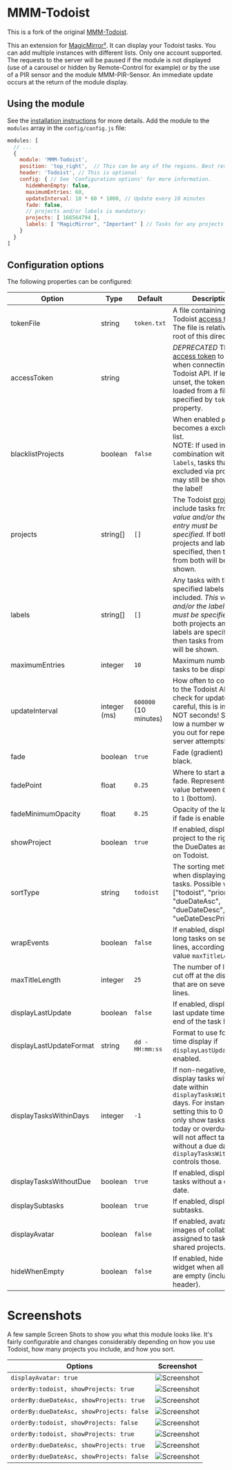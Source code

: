 
# MMM-Todoist
This is a fork of the original [MMM-Todoist](https://github.com/cbrooker/MMM-Todoist).

This an extension for [MagicMirror²](https://magicmirror.builders). It can display your Todoist tasks. You can add
multiple instances with different lists. Only one account supported. The requests to the server will be paused if
the module is not displayed (use of a carousel or hidden by Remote-Control for example) or by the use of a PIR sensor
and the module MMM-PIR-Sensor. An immediate update occurs at the return of the module display.

## Using the module
See the [installation instructions](INSTALLATION.md) for more details. Add the module to the `modules` array in the `config/config.js` file:

```javascript
modules: [
  // ...
  {
    module: 'MMM-Todoist',
    position: 'top_right',	// This can be any of the regions. Best results in left or right regions.
    header: 'Todoist', // This is optional
    config: { // See 'Configuration options' for more information.
      hideWhenEmpty: false,
      maximumEntries: 60,
      updateInterval: 10 * 60 * 1000, // Update every 10 minutes
      fade: false,
      // projects and/or labels is mandatory:
      projects: [ 166564794 ],
      labels: [ "MagicMirror", "Important" ] // Tasks for any projects with these labels will be shown.
    }
  }
]
```

## Configuration options

The following properties can be configured:

| Option                  | Type         | Default               | Description                                                                                                                                                                                                                                                  |
|-------------------------|--------------|-----------------------|--------------------------------------------------------------------------------------------------------------------------------------------------------------------------------------------------------------------------------------------------------------|
| tokenFile               | string       | `token.txt`           | A file containing your Todoist [access token](INSTALLATION.md#access-token). The file is relative to the root of this directory.                                                                                                                             |
| accessToken             | string       |                       | *DEPRECATED* The [access token](INSTALLATION.md#access-token) to use when connecting to the Todoist API. If left unset, the token will be loaded from a file specified by `tokenFile` property.                                                              |
| blacklistProjects       | boolean      | `false`               | When enabled `projects` becomes a exclusion list.<br>NOTE: If used in combination with `labels`, tasks that are excluded via project may still be shown via the label!                                                                                       |
| projects                | string[]     | `[]`                  | The Todoist [projects](INSTALLATION.md#project-ids) to include tasks from. *This value and/or the labels entry must be specified.* If both projects and labels are specified, then tasks from both will be shown.                                            |
| labels                  | string[]     | `[]`                  | Any tasks with the specified labels will be included. *This value and/or the labels entry must be specified.* If both projects and labels are specified, then tasks from both will be shown.                                                                 |
| maximumEntries          | integer      | `10`                  | Maximum number of tasks to be displayed.                                                                                                                                                                                                                     |
| updateInterval          | integer (ms) | `600000` (10 minutes) | How often to connect to the Todoist API to check for updates. Be careful, this is in ms, NOT seconds! So, too low a number will lock you out for repeated server attempts!                                                                                   |
| fade                    | boolean      | `true`                | Fade (gradient) tasks to black.                                                                                                                                                                                                                              |
| fadePoint               | float        | `0.25`                | Where to start any fade. Represented as value between `0` (top) to `1` (bottom).                                                                                                                                                                             |
| fadeMinimumOpacity      | float        | `0.25`                | Opacity of the last item if fade is enabled.                                                                                                                                                                                                                 |
| showProject             | boolean      | `true`                | If enabled, display the project to the right of the DueDates as it does on Todoist.                                                                                                                                                                          |
| sortType                | string       | `todoist`             | The sorting method when displaying your tasks. Possible values: ["todoist", "priority", "dueDateAsc", "dueDateDesc", "ueDateDescPriority"]                                                                                                                   |
| wrapEvents              | boolean      | `false`               | If enabled, display the long tasks on several lines, according on the value `maxTitleLength`.                                                                                                                                                                |
| maxTitleLength          | integer      | `25`                  | The number of lines to cut off at the display that are on several lines.                                                                                                                                                                                     |
| displayLastUpdate       | boolean      | `false`               | If enabled, display the last update time at the end of the task list.                                                                                                                                                                                        |
| displayLastUpdateFormat | string       | `dd - HH:mm:ss`       | Format to use for the time display if `displayLastUpdate` is enabled.                                                                                                                                                                                        |
| displayTasksWithinDays  | integer      | `-1`                  | If non-negative, only display tasks with a due date within `displayTasksWithinDays` days. For instance, setting this to 0 will only show tasks due today or overdue. This will not affect tasks without a due date, `displayTasksWithoutDue` controls those. |
| displayTasksWithoutDue  | boolean      | `true`                | If enabled, display tasks without a due date.                                                                                                                                                                                                                |
| displaySubtasks         | boolean      | `true`                | If enabled, display subtasks.                                                                                                                                                                                                                                |
| displayAvatar           | boolean      | `false`               | If enabled, avatar images of collaborators assigned to tasks in shared projects.                                                                                                                                                                             |
| hideWhenEmpty           | boolean      | `false`               | If enabled, hide the widget when all lists are empty (including header).                                                                                                                                                                                     |

# Screenshots
A few sample Screen Shots to show you what this module looks like. It's fairly configurable and changes considerably depending on how you use Todoist, how many projects you include, and how you sort.

| Options                                   | Screenshot                                 |
|-------------------------------------------|--------------------------------------------|
| `displayAvatar: true`                     | ![Screenshot](img/screenshots/avatars.png) |
| `orderBy:todoist, showProjects: true`     | ![Screenshot](img/screenshots/1.png)       |
| `orderBy:dueDateAsc, showProjects: true`  | ![Screenshot](img/screenshots/2.png)       |
| `orderBy:dueDateAsc, showProjects: false` | ![Screenshot](img/screenshots/3.png)       |
| `orderBy:todoist, showProjects: false`    | ![Screenshot](img/screenshots/4.png)       |
| `orderBy:todoist, showProjects: true`     | ![Screenshot](img/screenshots/5.png)       |
| `orderBy:dueDateAsc, showProjects: true`  | ![Screenshot](img/screenshots/6.png)       |
| `orderBy:dueDateAsc, showProjects: false` | ![Screenshot](img/screenshots/7.png)       |

